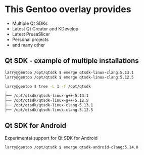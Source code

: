 # This Gentoo overlay provides
* Multiple Qt SDKs
* Latest Qt Creator and KDevelop
* Latest PrusaSlicer
* Personal projects
* and many other

## Qt SDK - example of multiple installations

```bash
larry@gentoo /opt/qtsdk $ emerge qtsdk-linux-clang:5.13.1
larry@gentoo /opt/qtsdk $ emerge qtsdk-linux-clang:5.12.5

larry@gentoo $ tree -L 1 -f /opt/qtsdk
.
├── /opt/qtsdk/qtsdk-linux-g++-5.13.1
├── /opt/qtsdk/qtsdk-linux-g++-5.12.5
├── /opt/qtsdk/qtsdk-linux-clang-5.13.1
├── /opt/qtsdk/qtsdk-linux-clang-5.12.5
```

## Qt SDK for Android
Experimental support for Qt SDK for Android

```bash
larry@gentoo /opt/qtsdk $ emerge qtsdk-android-clang:5.14.0
```
